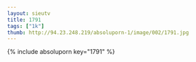 ```yaml
--- 
layout: sieutv
title: 1791
tags: ["1k"]
thumb: http://94.23.248.219/absoluporn-1/image/002/1791.jpg
---
```

{% include absoluporn key="1791" %} 
